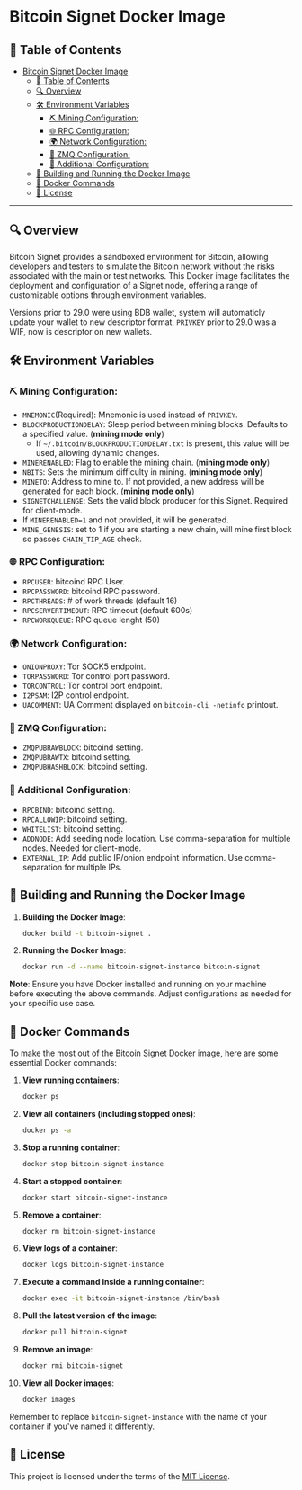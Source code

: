 # Bitcoin Signet Docker Image

## 📌 Table of Contents

- [Bitcoin Signet Docker Image](#bitcoin-signet-docker-image)
  - [📌 Table of Contents](#-table-of-contents)
  - [🔍 Overview](#-overview)
  - [🛠 Environment Variables](#-environment-variables)
    - [⛏ Mining Configuration:](#-mining-configuration)
    - [🌐 RPC Configuration:](#-rpc-configuration)
    - [🌍 Network Configuration:](#-network-configuration)
    - [📡 ZMQ Configuration:](#-zmq-configuration)
    - [🔧 Additional Configuration:](#-additional-configuration)
  - [🚀 Building and Running the Docker Image](#-building-and-running-the-docker-image)
  - [🔧 Docker Commands](#-docker-commands)
  - [📜 License](#-license)

---

## 🔍 Overview

Bitcoin Signet provides a sandboxed environment for Bitcoin, allowing developers and testers to simulate the Bitcoin network without the risks associated with the main or test networks. This Docker image facilitates the deployment and configuration of a Signet node, offering a range of customizable options through environment variables.

Versions prior to 29.0 were using BDB wallet, system will automaticly update your wallet to new descriptor format.
`PRIVKEY` prior to 29.0 was a WIF, now is descriptor on new wallets. 

## 🛠 Environment Variables

### ⛏ Mining Configuration:

- `MNEMONIC`(Required): Mnemonic is used instead of `PRIVKEY`.
- `BLOCKPRODUCTIONDELAY`: Sleep period between mining blocks. Defaults to a specified value. (**mining mode only**)
  - If `~/.bitcoin/BLOCKPRODUCTIONDELAY.txt` is present, this value will be used, allowing dynamic changes.
- `MINERENABLED`: Flag to enable the mining chain. (**mining mode only**)
- `NBITS`: Sets the minimum difficulty in mining. (**mining mode only**)
- `MINETO`: Address to mine to. If not provided, a new address will be generated for each block. (**mining mode only**)
- `SIGNETCHALLENGE`: Sets the valid block producer for this Signet. Required for client-mode.
- If `MINERENABLED=1` and not provided, it will be generated. 
- `MINE_GENESIS`: set to 1 if you are starting a new chain, will mine first block so passes `CHAIN_TIP_AGE` check.

### 🌐 RPC Configuration:

- `RPCUSER`: bitcoind RPC User.
- `RPCPASSWORD`: bitcoind RPC password.
- `RPCTHREADS`: # of work threads (default 16)
- `RPCSERVERTIMEOUT`: RPC timeout (default 600s)
- `RPCWORKQUEUE`: RPC queue lenght (50)
 
### 🌍 Network Configuration:

- `ONIONPROXY`: Tor SOCK5 endpoint.
- `TORPASSWORD`: Tor control port password.
- `TORCONTROL`: Tor control port endpoint.
- `I2PSAM`: I2P control endpoint.
- `UACOMMENT`: UA Comment displayed on `bitcoin-cli -netinfo` printout.

### 📡 ZMQ Configuration:

- `ZMQPUBRAWBLOCK`: bitcoind setting.
- `ZMQPUBRAWTX`: bitcoind setting.
- `ZMQPUBHASHBLOCK`: bitcoind setting.

### 🔧 Additional Configuration:

- `RPCBIND`: bitcoind setting.
- `RPCALLOWIP`: bitcoind setting.
- `WHITELIST`: bitcoind setting.
- `ADDNODE`: Add seeding node location. Use comma-separation for multiple nodes. Needed for client-mode.
- `EXTERNAL_IP`: Add public IP/onion endpoint information. Use comma-separation for multiple IPs.

## 🚀 Building and Running the Docker Image

1. **Building the Docker Image**:

   ```bash
   docker build -t bitcoin-signet .
   ```

2. **Running the Docker Image**:
   ```bash
   docker run -d --name bitcoin-signet-instance bitcoin-signet
   ```

**Note**: Ensure you have Docker installed and running on your machine before executing the above commands. Adjust configurations as needed for your specific use case.

## 🔧 Docker Commands

To make the most out of the Bitcoin Signet Docker image, here are some essential Docker commands:

1. **View running containers**:

   ```bash
   docker ps
   ```

2. **View all containers (including stopped ones)**:

   ```bash
   docker ps -a
   ```

3. **Stop a running container**:

   ```bash
   docker stop bitcoin-signet-instance
   ```

4. **Start a stopped container**:

   ```bash
   docker start bitcoin-signet-instance
   ```

5. **Remove a container**:

   ```bash
   docker rm bitcoin-signet-instance
   ```

6. **View logs of a container**:

   ```bash
   docker logs bitcoin-signet-instance
   ```

7. **Execute a command inside a running container**:

   ```bash
   docker exec -it bitcoin-signet-instance /bin/bash
   ```

8. **Pull the latest version of the image**:

   ```bash
   docker pull bitcoin-signet
   ```

9. **Remove an image**:

   ```bash
   docker rmi bitcoin-signet
   ```

10. **View all Docker images**:
    ```bash
    docker images
    ```

Remember to replace `bitcoin-signet-instance` with the name of your container if you've named it differently.

## 📜 License

This project is licensed under the terms of the [MIT License](./LICENSE).
